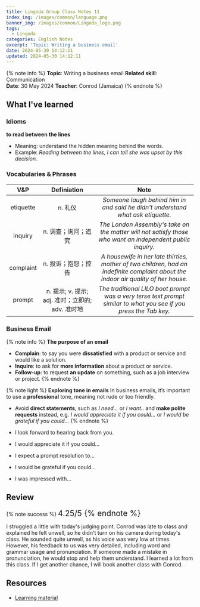 ```yaml
---
title: Lingoda Group Class Notes 11
index_img: /images/common/language.png
banner_img: /images/common/Lingoda_logo.png
tags:
  - Lingoda
categories: English Notes
excerpt: 'Topic: Writing a business email'
date: 2024-05-30 14:12:11
updated: 2024-05-30 14:12:11
---
```


{% note info %}
**Topic**: Writing a business email
**Related skill**: Communication  
**Date**: 30 May 2024
**Teacher**: Conrod (Jamaica)
{% endnote %}

## What I've learned

### Idioms
**to read between the lines**
- Meaning: understand the hidden meaning behind the words.
- Example: *Reading between the lines, I can tell she was upset by this decision.*

### Vocabularies & Phrases

|    V&P    |                   Definiation                    |                                                                Note                                                                |
| :-------: | :----------------------------------------------: | :--------------------------------------------------------------------------------------------------------------------------------: |
| etiquette |                     n.	礼仪                      |                          *Someone laugh behind him in and said he didn't understand what ask etiquette.*                           |
|  inquiry  |               n.	调查；询问；追究                |             *The London Assembly's take on the matter will not satisfy those who want an independent public inquiry.*              |
| complaint |               n.	投诉；抱怨；控告                | *A housewife in her late thirties, mother of two children, had an indefinite complaint about the indoor air quality of her house.* |
|  prompt   | n. 提示; v. 提示; adj. 准时；立即的; adv. 准时地 |         *The traditional LILO boot prompt was a very terse text prompt similar to what you see if you press the Tab key.*          |

### Business Email

{% note info %}
**The purpose of an email**
- **Complain**: to say you were **dissatisfied** with a product or service and would like a solution.
- **Inquire**: to ask for **more information** about a product or service.
- **Follow-up**: to request **an update** on something, such as a job interview or project.
{% endnote %}

{% note light %}
**Exploring tone in emails**
   In business emails, it’s important to use a **professional** tone, meaning not rude or too friendly.
- Avoid **direct statements**, such as *I need…* or *I want..* and **make polite requests** instead, e.g. *I would appreciate it if you could…* or *I would be grateful if you could…*
{% endnote %}

- I look forward to hearing back from you.
- I would appreciate it if you could...
- I expect a prompt resolution to...
- I would be grateful if you could...
- I was impressed with...

## Review

{% note success %}
<span style="font-size:1.5em;">
4.25/5
<span>
{% endnote %}

I struggled a little with today's judging point. Conrod was late to class and explained he felt unwell, so he didn't turn on his camera during today's class. He sounded quite unwell, as his voice was very low at times. However, his feedback to us was very detailed, including word and grammar usage and pronunciation. If someone made a mistake in pronunciation, he would stop and help them understand. I learned a lot from this class. If I get another chance, I will book another class with Conrod.

## Resources
- [Learning material](https://learn.lingoda.com/english/learning-materials/664ec0721455b/download)
